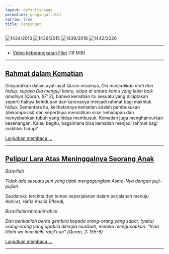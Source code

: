 ```yaml
---
layout: defaults/page
permalink: pengingat.html
narrow: true
title: Pengingat
---
```


![1434/2013]({{site.baseurl}}/2020/11/04/bapa-aki.webp) ![1436/2015]({{site.baseurl}}/2020/11/04/wa-iya.webp) ![1439/2018]({{site.baseurl}}/2020/11/04/ma-nini.webp) ![1442/2020]({{site.baseurl}}/2020/11/04/aa-fikri.webp)

---

- [Video keberangkatan Fikri]({{site.baseurl}}/2020/11/04/keberangkatan.mp4) (19 MiB)

---

## [Rahmat dalam Kematian]({{site.baseurl}}/2020/08/05/rahmat-dalam-kematian.html)


Diisyaratkan dalam ayat-ayat Quran misalnya, *Dia menjadikan mati dan hidup, supaya Dia menguji kamu, siapa di antara kamu yang lebih baik amalnya [Quran, 67: 2], bahwa* kematian itu sesuatu yang diciptakan seperti halnya kehidupan dan karenanya menjadi rahmat bagi makhluk hidup. Sementara itu, kelihatannya kematian adalah pembusukan (dekomposisi) dan sepertinya mematikan sinar kehidupan dan menyebabkan tubuh yang hidup membusuk. Kematian juga menghancurkan kesenangan. Kalau begitu, bagaimana bisa kematian menjadi rahmat bagi makhluk hidup?

[Lanjutkan membaca ...]({{site.baseurl}}/2020/08/05/rahmat-dalam-kematian.html)

---

## [Pelipur Lara Atas Meninggalnya Seorang Anak]({{site.baseurl}}/2020/11/04/pelipur-lara-atas-meninggalnya-seorang-anak.html)


*Bismillah*

*Tidak ada sesuatu pun yang tidak mengagungkan Asma-Nya dengan puji-pujian*

Saudaraku tercinta dan teman seperjalanan dalam perjalanan menuju Akhirat, Hafiz Khalid Effendi,

*Bismillahirrahmanirrahim*

*Dan berikanlah berita gembira kepada orang-orang yang sabar, (yaitu) orang-orang yang apabila ditimpa musibah, mereka mengucapkan: "Inna lillahi wa inna ilaihi raaji'uun" [Quran, 2: 155-6]*

[Lanjutkan membaca ...]({{site.baseurl}}/2020/11/04/pelipur-lara-atas-meninggalnya-seorang-anak.html)

---

